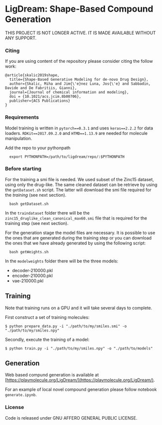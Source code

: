 # LigDream: Shape-Based Compound Generation

THIS PROJECT IS NOT LONGER ACTIVE. IT IS MADE AVAILABLE WITHOUT ANY SUPPORT.

### Citing

If you are using content of the repository please consider citing the follow work:

```
@article{skalic2019shape,
  title={Shape-Based Generative Modeling for de-novo Drug Design},
  author={Skalic, Miha and Jim{\'e}nez Luna, Jos{\'e} and Sabbadin, Davide and De Fabritiis, Gianni},
  journal={Journal of chemical information and modeling},
  doi = {10.1021/acs.jcim.8b00706},
  publisher={ACS Publications}
}
```

### Requirements


Model training is written in `pytorch==0.3.1` and uses `keras==2.2.2` for data loaders. `RDKit==2017.09.2.0` and `HTMD==1.13.9` are needed for molecule manipulation.

Add the repo to your pythonpath

      export PYTHONPATH=/path/to/ligdream/repo/:$PYTHONPATH

### Before starting

For the training a smi file is needed. We used subset of the Zinc15 dataset, using only the drug-like. The same cleaned dataset can be retrieve by using the `getDataset.sh` script. The latter will download the smi file required for the *training* (see next section).

      bash getDataset.sh

In the `traindataset` folder there will be the `zinc15_druglike_clean_canonical_max60.smi` file that is required for the training step (see next section).

For the generation stage the model files are necessary. It is possible to use the
ones that are generated during the training step or you can download the ones that
we have already generated by using the following script:

      bash getWeights.sh

In the `modelweights` folder there will be the three models:

* decoder-210000.pkl
* encoder-210000.pkl
* vae-210000.pkl

## Training

Note that training runs on a GPU and it will take several days to complete.

First construct a set of training molecules:
```
$ python prepare_data.py -i "./path/to/my/smiles.smi" -o "./path/to/my/smiles.npy"
```

Secondly, execute the training of a model:

```
$ python train.py -i "./path/to/my/smiles.npy" -o "./path/to/models"
```

## Generation

Web based compund generation is available at [https://playmolecule.org/LigDream/](https://playmolecule.org/LigDream/).

For an example of local novel compound generation please follow notebook `generate.ipynb`.


### License

Code is released under GNU AFFERO GENERAL PUBLIC LICENSE.
